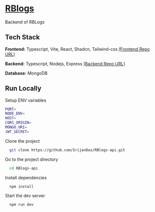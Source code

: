 # [RBlogs](https://r-blogs-frontend.vercel.app/)

Backend of RBLogs

## Tech Stack

**Frontend:** Typescript, Vite, React, Shadcn, Tailwind-css [(Frontend Repo URL)](https://github.com/SrijanDas/RBlogs)

**Backend:** Typescript, Nodejs, Express [(Backend Repo URL)](https://github.com/SrijanDas/RBlogs-api)

**Database:** MongoDB

## Run Locally

Setup ENV variables

```bash
PORT=
NODE_ENV=
HOST=
CORS_ORIGIN=
MONGO_URI=
JWT_SECRET=
```

Clone the project

```bash
  git clone https://github.com/SrijanDas/RBlogs-api.git
```

Go to the project directory

```bash
  cd RBlogs-api
```

Install dependencies

```bash
  npm install
```

Start the dev server

```bash
  npm run dev
```
